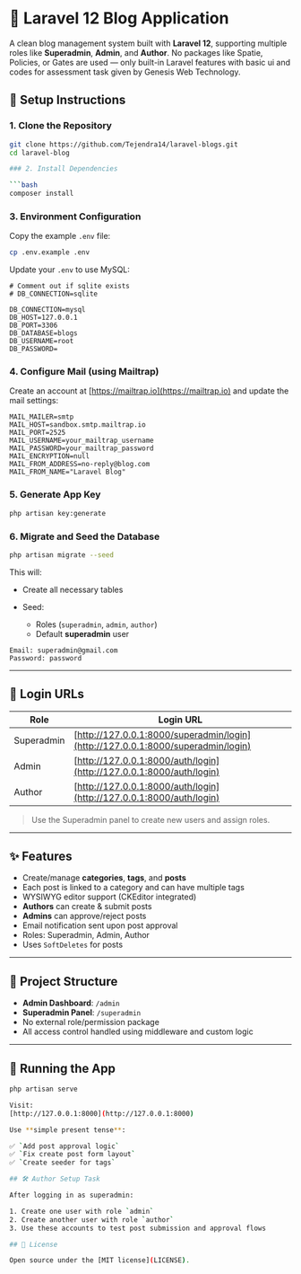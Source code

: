 # 📝 Laravel 12 Blog Application

A clean blog management system built with **Laravel 12**, supporting multiple roles like **Superadmin**, **Admin**, and **Author**. No packages like Spatie, Policies, or Gates are used — only built-in Laravel features with basic ui and codes for assessment task given by Genesis Web Technology.

## 🚀 Setup Instructions

### 1. Clone the Repository

```bash
git clone https://github.com/Tejendra14/laravel-blogs.git
cd laravel-blog

### 2. Install Dependencies

```bash
composer install
```

### 3. Environment Configuration

Copy the example `.env` file:

```bash
cp .env.example .env
```

Update your `.env` to use MySQL:

```env
# Comment out if sqlite exists
# DB_CONNECTION=sqlite

DB_CONNECTION=mysql
DB_HOST=127.0.0.1
DB_PORT=3306
DB_DATABASE=blogs
DB_USERNAME=root
DB_PASSWORD=
```

### 4. Configure Mail (using Mailtrap)

Create an account at [https://mailtrap.io](https://mailtrap.io) and update the mail settings:

```env
MAIL_MAILER=smtp
MAIL_HOST=sandbox.smtp.mailtrap.io
MAIL_PORT=2525
MAIL_USERNAME=your_mailtrap_username
MAIL_PASSWORD=your_mailtrap_password
MAIL_ENCRYPTION=null
MAIL_FROM_ADDRESS=no-reply@blog.com
MAIL_FROM_NAME="Laravel Blog"
```

### 5. Generate App Key

```bash
php artisan key:generate
```

### 6. Migrate and Seed the Database

```bash
php artisan migrate --seed
```

This will:

* Create all necessary tables
* Seed:

  * Roles (`superadmin`, `admin`, `author`)
  * Default **superadmin** user

```
Email: superadmin@gmail.com
Password: password
```

---

## 🔐 Login URLs

| Role       | Login URL                                                                        |
| ---------- | -------------------------------------------------------------------------------- |
| Superadmin | [http://127.0.0.1:8000/superadmin/login](http://127.0.0.1:8000/superadmin/login) |
| Admin      | [http://127.0.0.1:8000/auth/login](http://127.0.0.1:8000/auth/login)             |
| Author     | [http://127.0.0.1:8000/auth/login](http://127.0.0.1:8000/auth/login)             |

> Use the Superadmin panel to create new users and assign roles.

---

## ✨ Features

* Create/manage **categories**, **tags**, and **posts**
* Each post is linked to a category and can have multiple tags
* WYSIWYG editor support (CKEditor integrated)
* **Authors** can create & submit posts
* **Admins** can approve/reject posts
* Email notification sent upon post approval
* Roles: Superadmin, Admin, Author
* Uses `SoftDeletes` for posts

---

## 📑 Project Structure

* **Admin Dashboard**: `/admin`
* **Superadmin Panel**: `/superadmin`
* No external role/permission package
* All access control handled using middleware and custom logic

---

## 🧪 Running the App

```bash
php artisan serve

Visit:
[http://127.0.0.1:8000](http://127.0.0.1:8000)

Use **simple present tense**:

✅ `Add post approval logic`
✅ `Fix create post form layout`
✅ `Create seeder for tags`

## 🛠 Author Setup Task

After logging in as superadmin:

1. Create one user with role `admin`
2. Create another user with role `author`
3. Use these accounts to test post submission and approval flows

## 📃 License

Open source under the [MIT license](LICENSE).

